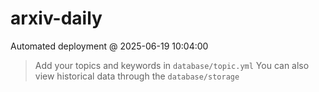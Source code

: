 # arxiv-daily
 Automated deployment @ 2025-06-19 10:04:00
> Add your topics and keywords in `database/topic.yml` 
> You can also view historical data through the `database/storage` 

